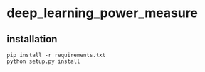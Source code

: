 # deep_learning_power_measure

## installation

```
pip install -r requirements.txt
python setup.py install
```

